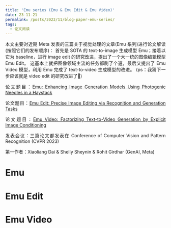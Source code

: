 ```yaml
---
title: 'Emu series (Emu & Emu Edit & Emu Video)'
date: 23-11-21
permalink: /posts/2023/11/blog-paper-emu-series/
tags:
  - 论文阅读
---
```


<p style="text-align:justify; text-justify:inter-ideograph;">本文主要对近期 Meta 发表的三篇关于视觉处理的文章(Emu 系列)进行论文解读(按照它们的发布顺序)：
首先是 SOTA 的 text-to-image 生成模型 Emu；接着以它为 baseline，进行 image edit 的研究改进，提出了一个大一统的图像编辑模型 Emu Edit。
这基本上就把图像领域主流的任务都刷了个遍，最后又提出了 Emu Video 模型，利用 Emu 完成了 text-to-video 生成模型的改进。
(ps：我猜下一步应该就是 video edit 的研究改进了🙂)</p>

<p style="text-align:justify; text-justify:inter-ideograph;"> 论文题目：<a href="https://arxiv.org/abs/2309.15807" target="_blank" title="Emu">Emu: Enhancing Image Generation Models Using Photogenic Needles in a Haystack</a></p>

<p style="text-align:justify; text-justify:inter-ideograph;"> 论文题目：<a href="https://arxiv.org/abs/2311.10089" target="_blank" title="Emu Edit">Emu Edit: Precise Image Editing via Recognition and Generation Tasks</a></p>

<p style="text-align:justify; text-justify:inter-ideograph;"> 论文题目：<a href="https://arxiv.org/abs/2311.10709" target="_blank" title="Emu Video">Emu Video: Factorizing Text-to-Video Generation by Explicit Image Conditioning</a></p>

<p style="text-align:justify; text-justify:inter-ideograph;">发表会议：三篇论文都发表在 Conference of Computer Vision and Pattern Recognition (CVPR 2023)</p>

<p style="text-align:justify; text-justify:inter-ideograph;">第一作者：Xiaoliang Dai & Shelly Sheynin & Rohit Girdhar (GenAI, Meta)</p>

<h1>Emu</h1>

<h1>Emu Edit</h1>

<h1>Emu Video</h1>

